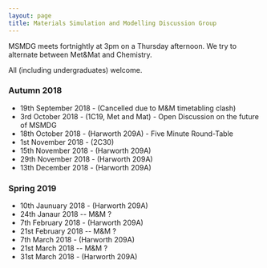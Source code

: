 ```yaml
---
layout: page
title: Materials Simulation and Modelling Discussion Group
---
```


MSMDG meets fortnightly at 3pm on a Thursday afternoon. We try to alternate between Met&Mat and Chemistry.

All (including undergraduates) welcome.

### Autumn 2018
* 19th September 2018 - (Cancelled due to M&M timetabling clash)
* 3rd October 2018 - (1C19, Met and Mat) - Open Discussion on the future of MSMDG
* 18th October 2018 - (Harworth 209A) - Five Minute Round-Table
* 1st November 2018 - (2C30)
* 15th November 2018 - (Harworth 209A)
* 29th November 2018 - (Harworth 209A)
* 13th December 2018 - (Harworth 209A)

### Spring 2019
* 10th Jaunuary 2018 - (Harworth 209A)
* 24th Janaur 2018 -- M&M ?
* 7th February 2018 - (Harworth 209A)
* 21st February 2018 -- M&M ?
* 7th March 2018 - (Harworth 209A)
* 21st March 2018 -- M&M ?
* 31st March 2018 - (Harworth 209A)
